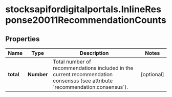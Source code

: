 # stocksapifordigitalportals.InlineResponse20011RecommendationCounts

## Properties

Name | Type | Description | Notes
------------ | ------------- | ------------- | -------------
**total** | **Number** | Total number of recommendations included in the current recommendation consensus (see attribute &#x60;recommendation.consensus&#x60;). | [optional] 


